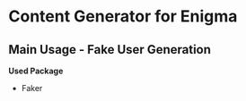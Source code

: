 # Content Generator for Enigma



## Main Usage - Fake User Generation





**Used Package**

* Faker

